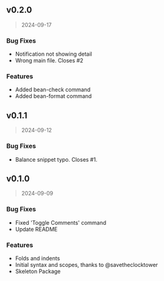 
## v0.2.0

> 2024-09-17

### Bug Fixes

* Notification not showing detail
* Wrong main file. Closes #2

### Features

* Added bean-check command
* Added bean-format command


## v0.1.1

> 2024-09-12

### Bug Fixes

* Balance snippet typo. Closes #1.


## v0.1.0

> 2024-09-09

### Bug Fixes

* Fixed 'Toggle Comments' command
* Update README

### Features

* Folds and indents
* Initial syntax and scopes, thanks to @savetheclocktower
* Skeleton Package

